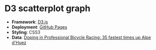 # D3 scatterplot graph

- **Framework**: [D3.js](https://d3js.org/)
- **Deployment**: [GitHub Pages](https://pages.github.com/)
- **Styling**: CSS3
- **Data**: [Doping in Professional Bicycle Racing: 35 fastest times up Alpe d'Huez](https://raw.githubusercontent.com/freeCodeCamp/ProjectReferenceData/master/cyclist-data.json)
